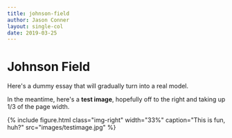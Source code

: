 ```yaml
---
title: johnson-field
author: Jason Conner
layout: single-col
date: 2019-03-25
---
```



# Johnson Field

Here's a dummy essay that will gradually turn into a real model.

In the meantime, here's a **test image**, hopefully off to the right and taking up 1/3 of the page width.

{% include figure.html class="img-right" width="33%" caption="This is fun, huh?" src="images/testimage.jpg" %}